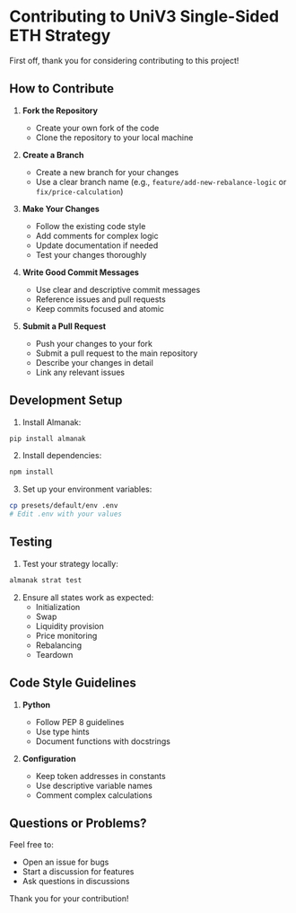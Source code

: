 # Contributing to UniV3 Single-Sided ETH Strategy

First off, thank you for considering contributing to this project! 

## How to Contribute

1. **Fork the Repository**
   - Create your own fork of the code
   - Clone the repository to your local machine

2. **Create a Branch**
   - Create a new branch for your changes
   - Use a clear branch name (e.g., `feature/add-new-rebalance-logic` or `fix/price-calculation`)

3. **Make Your Changes**
   - Follow the existing code style
   - Add comments for complex logic
   - Update documentation if needed
   - Test your changes thoroughly

4. **Write Good Commit Messages**
   - Use clear and descriptive commit messages
   - Reference issues and pull requests
   - Keep commits focused and atomic

5. **Submit a Pull Request**
   - Push your changes to your fork
   - Submit a pull request to the main repository
   - Describe your changes in detail
   - Link any relevant issues

## Development Setup

1. Install Almanak:
```bash
pip install almanak
```

2. Install dependencies:
```bash
npm install
```

3. Set up your environment variables:
```bash
cp presets/default/env .env
# Edit .env with your values
```

## Testing

1. Test your strategy locally:
```bash
almanak strat test
```

2. Ensure all states work as expected:
   - Initialization
   - Swap
   - Liquidity provision
   - Price monitoring
   - Rebalancing
   - Teardown

## Code Style Guidelines

1. **Python**
   - Follow PEP 8 guidelines
   - Use type hints
   - Document functions with docstrings

2. **Configuration**
   - Keep token addresses in constants
   - Use descriptive variable names
   - Comment complex calculations

## Questions or Problems?

Feel free to:
- Open an issue for bugs
- Start a discussion for features
- Ask questions in discussions

Thank you for your contribution! 